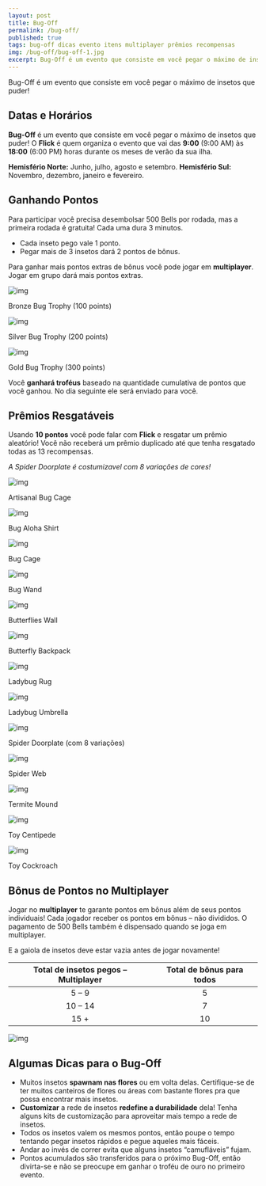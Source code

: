 ```yaml
---
layout: post
title: Bug-Off
permalink: /bug-off/
published: true
tags: bug-off dicas evento itens multiplayer prêmios recompensas
img: /bug-off/bug-off-1.jpg
excerpt: Bug-Off é um evento que consiste em você pegar o máximo de insetos que puder!
---
```

Bug-Off é um evento que consiste em você pegar o máximo de insetos que puder!<!--more-->

## Datas e Horários

**Bug-Off** é um evento que consiste em você pegar o máximo de insetos que puder! O **Flick** é quem organiza o evento que vai das **9:00** (9:00 AM) às **18:00** (6:00 PM) horas durante os meses de verão da sua ilha.

**Hemisfério Norte:** Junho, julho, agosto e setembro.
**Hemisfério Sul:** Novembro, dezembro, janeiro e fevereiro.

## Ganhando Pontos

Para participar você precisa desembolsar 500 Bells por rodada, mas a primeira rodada é gratuita! Cada uma dura 3 minutos.

- Cada inseto pego vale 1 ponto.
- Pegar mais de 3 insetos dará 2 pontos de bônus.

Para ganhar mais pontos extras de bônus você pode jogar em **multiplayer**. Jogar em grupo dará mais pontos extras.

![img]({{site.baseurl}}/assets/img/bug-off/FtrTrophyInsectBronz.png)

Bronze Bug Trophy
(100 points)

![img]({{site.baseurl}}/assets/img/bug-off/FtrTrophyInsectSilver.png)

Silver Bug Trophy
(200 points)

![img]({{site.baseurl}}/assets/img/bug-off/FtrTrophyInsectGold.png)

Gold Bug Trophy
(300 points)

Você **ganhará troféus** baseado na quantidade cumulativa de pontos que você ganhou. No dia seguinte ele será enviado para você.

## Prêmios Resgatáveis

Usando **10 pontos** você pode falar com **Flick** e resgatar um prêmio aleatório! Você não receberá um prêmio duplicado até que tenha resgatado todas as 13 recompensas.

*A Spider Doorplate é costumizavel com 8 variações de cores!*

![img]({{site.baseurl}}/assets/img/bug-off/artisanal_bug_cage.png)

Artisanal Bug Cage

![img]({{site.baseurl}}/assets/img/bug-off/bug_aloha_shirt.png)

Bug Aloha Shirt

![img]({{site.baseurl}}/assets/img/bug-off/bug_cage.png)

Bug Cage

![img]({{site.baseurl}}/assets/img/bug-off/bug_wand.png)

Bug Wand

![img]({{site.baseurl}}/assets/img/bug-off/butterflies_wall.png)

Butterflies Wall

![img]({{site.baseurl}}/assets/img/bug-off/butterfly_backpack.png)

Butterfly Backpack

![img]({{site.baseurl}}/assets/img/bug-off/ladybug_rug.png)

Ladybug Rug

![img]({{site.baseurl}}/assets/img/bug-off/ladybug_umbrella-1.png)

Ladybug Umbrella

![img]({{site.baseurl}}/assets/img/bug-off/spider_doorplate.png)

Spider Doorplate
(com 8 variações)

![img]({{site.baseurl}}/assets/img/bug-off/spider_web.png)

Spider Web

![img]({{site.baseurl}}/assets/img/bug-off/termite_mound.png)

Termite Mound

![img]({{site.baseurl}}/assets/img/bug-off/toy_centipede.png)

Toy Centipede

![img]({{site.baseurl}}/assets/img/bug-off/toy_cockroach.png)

Toy Cockroach

## Bônus de Pontos no Multiplayer

Jogar no **multiplayer** te garante pontos em bônus além de seus pontos individuais! Cada jogador receber os pontos em bônus – não divididos. O pagamento de 500 Bells também é dispensado quando se joga em multiplayer.

E a gaiola de insetos deve estar vazia antes de jogar novamente!

| Total de insetos pegos – Multiplayer | Total de bônus para todos |
| :----------------------------------: | :-----------------------: |
|                5 – 9                 |             5             |
|               10 – 14                |             7             |
|                 15 +                 |            10             |

![img]({{site.baseurl}}/assets/img/bug-off/bug-off-1024x576.jpg)

## Algumas Dicas para o Bug-Off

- Muitos insetos **spawnam nas flores** ou em volta delas. Certifique-se de ter muitos canteiros de flores ou áreas com bastante flores pra que possa encontrar mais insetos.
- **Customizar** a rede de insetos **redefine a durabilidade** dela! Tenha alguns kits de customização para aproveitar mais tempo a rede de insetos.
- Todos os insetos valem os mesmos pontos, então poupe o tempo tentando pegar insetos rápidos e pegue aqueles mais fáceis.
- Andar ao invés de correr evita que alguns insetos “camufláveis” fujam.
- Pontos acumulados são transferidos para o próximo Bug-Off, então divirta-se e não se preocupe em ganhar o troféu de ouro no primeiro evento.